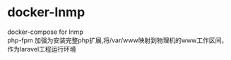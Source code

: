 # docker-lnmp  
docker-compose for lnmp  
php-fpm 加强为安装完整php扩展,将/var/www映射到物理机的www工作区间，作为laravel工程运行环境
